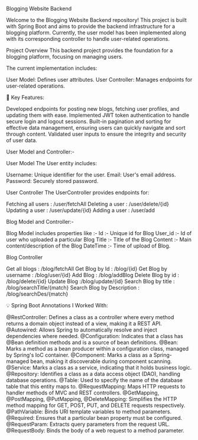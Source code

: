 Blogging Website Backend

Welcome to the Blogging Website Backend repository! This project is built with Spring Boot and aims to provide the backend infrastructure for a blogging platform. Currently, the user model has been implemented along with its corresponding controller to handle user-related operations.

Project Overview
This backend project provides the foundation for a blogging platform, focusing on managing users. 

The current implementation includes:

User Model: Defines user attributes.
User Controller: Manages endpoints for user-related operations.

🔑 Key Features:

Developed endpoints for posting new blogs, fetching user profiles, and updating them with ease.
Implemented JWT token authentication to handle secure login and logout sessions.
Built-in pagination and sorting for effective data management, ensuring users can quickly navigate and sort through content.
Validated user inputs to ensure the integrity and security of user data.


User Model and Controller:-

User Model
The User entity includes:

Username: Unique identifier for the user.
Email: User's email address.
Password: Securely stored password.

User Controller
The UserController provides endpoints for:

Fetching all users : /user/fetchAll
Deleting a user : /user/delete/{id}
Updating a user : /user/update/{id}
Adding a user : /user/add

Blog Model and Controller:-

Blog Model includes properties like :-
Id :- Unique id for Blog
User_id :- Id of user who uploaded a particular Blog
Title :- Title of the Blog
Content :- Main content/description of the Blog
DateTime :- Time of upload of Blog.

Blog Controller

Get all blogs  : /blog/fetchAll
Get Blog by Id  : /blog/{id}
Get Blog by username : /blog/user/{id}
Add Blog : /blog/addBlog
Delete Blog by id : /blog/delete/{id}
Update Blog :/blog/update/{id}
Search Blog by title : /blog/searchTitle/{match}
Search Blog by Description : /blog/searchDes/{match}


💡 Spring Boot Annotations I Worked With:

@RestController: Defines a class as a controller where every method returns a domain object instead of a view, making it a REST API.
@Autowired: Allows Spring to automatically resolve and inject dependencies where needed.
@Configuration: Indicates that a class has @Bean definition methods and is a source of bean definitions.
@Bean: Marks a method as a bean producer within a configuration class, managed by Spring's IoC container.
@Component: Marks a class as a Spring-managed bean, making it discoverable during component scanning.
@Service: Marks a class as a service, indicating that it holds business logic.
@Repository: Identifies a class as a data access object (DAO), handling database operations.
@Table: Used to specify the name of the database table that this entity maps to.
@RequestMapping: Maps HTTP requests to handler methods of MVC and REST controllers.
@GetMapping, @PostMapping, @PutMapping, @DeleteMapping: Simplifies the HTTP method mapping for GET, POST, PUT, and DELETE requests respectively.
@PathVariable: Binds URI template variables to method parameters.
@Required: Ensures that a particular bean property must be configured.
@RequestParam: Extracts query parameters from the request URL.
@RequestBody: Binds the body of a web request to a method parameter.
